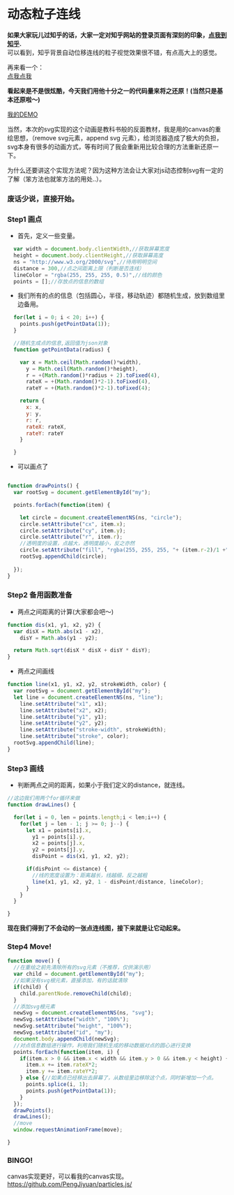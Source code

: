 # 动态粒子连线

__如果大家玩儿过知乎的话，大家一定对知乎网站的登录页面有深刻的印象，[点我到知乎](https://www.zhihu.com/).__    
可以看到，知乎背景自动位移连线的粒子视觉效果很不错，有点高大上的感觉。    

再来看一个：    
[点我点我](http://vincentgarreau.com/particles.js/)    

__看起来是不是很炫酷，今天我们用他十分之一的代码量来将之还原！(当然只是基本还原啦～)__    


[我的DEMO](https://pengjiyuan.github.io/particles.js/)    

当然，本次的svg实现的这个动画是教科书般的反面教材，我是用的canvas的重绘思想，（remove svg元素，append svg 元素），给浏览器造成了极大的负担，svg本身有很多的动画方式，等有时间了我会重新用比较合理的方法重新还原一下。

为什么还要讲这个实现方法呢？因为这种方法会让大家对js动态控制svg有一定的了解（笨方法也就笨方法的用处..）。

### 废话少说，直接开始。

### Step1 画点

* 首先，定义一些变量。
```javascript
  var width = document.body.clientWidth,//获取屏幕宽度
  height = document.body.clientHeight,//获取屏幕高度
  ns = "http://www.w3.org/2000/svg",//待用明明空间
  distance = 300,//点之间距离上限（判断是否连线）
  lineColor = "rgba(255, 255, 255, 0.5)",//线的颜色
  points = [];//存放点的信息的数组
```


* 我们所有的点的信息（包括圆心，半径，移动轨迹）都随机生成，放到数组里边备用。
```javascript
  for(let i = 0; i < 20; i++) {
    points.push(getPointData(1));
  }

  //随机生成点的信息,返回值为json对象
  function getPointData(radius) {

    var x = Math.ceil(Math.random()*width),
      y = Math.ceil(Math.random()*height),
      r = +(Math.random()*radius + 2).toFixed(4),
      rateX = +(Math.random()*2-1).toFixed(4),
      rateY = +(Math.random()*2-1).toFixed(4);

    return {
      x: x,
      y: y,
      r: r,
      rateX: rateX,
      rateY: rateY
    }

  }
```


* 可以画点了    

```javascript

function drawPoints() {
  var rootSvg = document.getElementById("my");

  points.forEach(function(item) {

    let circle = document.createElementNS(ns, "circle");
    circle.setAttribute("cx", item.x);
    circle.setAttribute("cy", item.y);
    circle.setAttribute("r", item.r);
    //透明度的设置，点越大，透明度越小，反之亦然
    circle.setAttribute("fill", "rgba(255, 255, 255, "+ (item.r-2)/1 +")");
    rootSvg.appendChild(circle);
    
  });
}
```

### Step2 备用函数准备

* 两点之间距离的计算(大家都会吧～)
```javascript
function dis(x1, y1, x2, y2) {
  var disX = Math.abs(x1 - x2),
    disY = Math.abs(y1 - y2);

  return Math.sqrt(disX * disX + disY * disY);
}
```


* 两点之间画线
```javascript
function line(x1, y1, x2, y2, strokeWidth, color) {
  var rootSvg = document.getElementById("my");
  let line = document.createElementNS(ns, "line");
    line.setAttribute("x1", x1);
    line.setAttribute("x2", x2);
    line.setAttribute("y1", y1);
    line.setAttribute("y2", y2);
    line.setAttribute("stroke-width", strokeWidth);
    line.setAttribute("stroke", color);
  rootSvg.appendChild(line);
}
```

### Step3 画线

* 判断两点之间的距离，如果小于我们定义的distance，就连线。    

```javascript
//这边我们用两个for循环来做
function drawLines() {

  for(let i = 0, len = points.length;i < len;i++) {
    for(let j = len - 1; j >= 0; j--) {
      let x1 = points[i].x,
        y1 = points[i].y,
        x2 = points[j].x,
        y2 = points[j].y,
        disPoint = dis(x1, y1, x2, y2);

      if(disPoint <= distance) {
        //线的宽度设置为：距离越长，线越细，反之越粗
        line(x1, y1, x2, y2, 1 - disPoint/distance, lineColor);
      }
    }
  }

}
```

__现在我们得到了不会动的一张点连线图，接下来就是让它动起来。__    

### Step4 Move!

```javascript
function move() {
  //在重绘之前先清除所有的svg元素（不推荐，仅供演示用）
  var child = document.getElementById("my");
  //如果没有svg根元素，直接添加，有的话就清除
  if(child) {
    child.parentNode.removeChild(child);
  }
  //添加svg根元素
  newSvg = document.createElementNS(ns, "svg");
  newSvg.setAttribute("width", "100%");
  newSvg.setAttribute("height", "100%");
  newSvg.setAttribute("id", "my");
  document.body.appendChild(newSvg);
  //对点信息数组进行操作，利用我们随机生成的移动数据对点的圆心进行变换
  points.forEach(function(item, i) {
    if(item.x > 0 && item.x < width && item.y > 0 && item.y < height) {
      item.x += item.rateX*2;
      item.y += item.rateY*2;
    } else {//如果点已经移出去屏幕了，从数组里边移除这个点，同时新增加一个点。
      points.splice(i, 1);
      points.push(getPointData(1));
    }
  });
  drawPoints();
  drawLines();
  //move
  window.requestAnimationFrame(move);

}
```

### BINGO!

canvas实现更好，可以看我的canvas实现。
https://github.com/PengJiyuan/particles.js/





